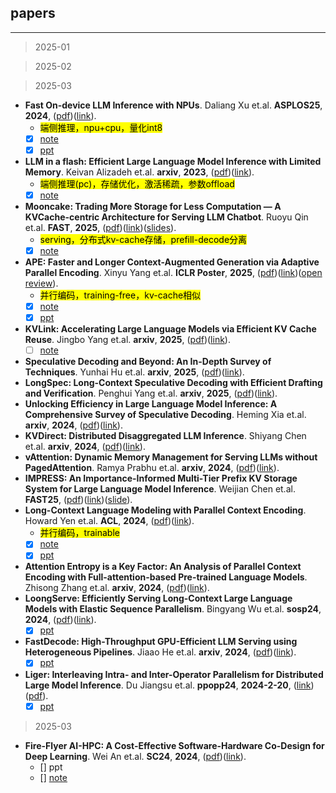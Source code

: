 ## papers

---

>2025-01

>2025-02

>2025-03

- **Fast On-device LLM Inference with NPUs**. Daliang Xu et.al. **ASPLOS25**, **2024**, ([pdf](pdf/Fast_On-device_LLM_Inference_with_NPUs.pdf))([link](http://arxiv.org/abs/2407.05858v2)).
  - <mark>端侧推理，npu+cpu，量化int8</mark>
  - [x] [note](#2407.05858v2)
  - [x] [ppt](./doc/24-09-09-mllm.pptx)
- **LLM in a flash: Efficient Large Language Model Inference with Limited Memory**. Keivan Alizadeh et.al. **arxiv**, **2023**, ([pdf](pdf/LLM_in_a_flash__Efficient_Large_Language_Model_Inference_with_Limited___Memory.pdf))([link](http://arxiv.org/abs/2312.11514v3)).
  - <mark>端侧推理(pc)，存储优化，激活稀疏，参数offload</mark>
  - [x] [note](#2312.11514v3)
- **Mooncake: Trading More Storage for Less Computation — A KVCache-centric Architecture for Serving LLM Chatbot**. Ruoyu Qin et.al. **FAST**, **2025**, ([pdf](pdf/Mooncake.pdf))([link](https://www.usenix.org/system/files/fast25-qin.pdf))([slides](pdf/Mooncake_fast25_slides-qin.pdf/)).
  - <mark>serving，分布式kv-cache存储，prefill-decode分离</mark>
  - [x] [note](#fast25-qin)
- **APE: Faster and Longer Context-Augmented Generation via Adaptive
  Parallel Encoding**. Xinyu Yang et.al. **ICLR Poster**, **2025**, ([pdf](pdf/APE__Faster_and_Longer_Context-Augmented_Generation_via_Adaptive___Parallel_Encoding.pdf))([link](http://arxiv.org/abs/2502.05431v2))([open review](https://openreview.net/forum?id=yUC8pU508S)).
  - <mark>并行编码，training-free，kv-cache相似</mark>
  - [x] [note](#2502.05431v2)
  - [x] [ppt](doc/25-03-22-APE.pptx)
- **KVLink: Accelerating Large Language Models via Efficient KV Cache Reuse**. Jingbo Yang et.al. **arxiv**, **2025**, ([pdf](pdf/KVLink__Accelerating_Large_Language_Models_via_Efficient_KV_Cache_Reuse.pdf))([link](http://arxiv.org/abs/2502.16002v1)).
  - [ ] [note](#2502.16002)
- **Speculative Decoding and Beyond: An In-Depth Survey of Techniques**. Yunhai Hu et.al. **arxiv**, **2025**, ([pdf](pdf/Speculative_Decoding_and_Beyond__An_In-Depth_Survey_of_Techniques.pdf))([link](http://arxiv.org/abs/2502.19732v3)).
- **LongSpec: Long-Context Speculative Decoding with Efficient Drafting and
  Verification**. Penghui Yang et.al. **arxiv**, **2025**, ([pdf](pdf/LongSpec__Long-Context_Speculative_Decoding_with_Efficient_Drafting_and___Verification.pdf))([link](http://arxiv.org/abs/2502.17421v1)).
- **Unlocking Efficiency in Large Language Model Inference: A Comprehensive
  Survey of Speculative Decoding**. Heming Xia et.al. **arxiv**, **2024**, ([pdf](pdf/Unlocking_Efficiency_in_Large_Language_Model_Inference__A_Comprehensive___Survey_of_Speculative_Decoding.pdf))([link](http://arxiv.org/abs/2401.07851v3)).
- **KVDirect: Distributed Disaggregated LLM Inference**. Shiyang Chen et.al. **arxiv**, **2024**, ([pdf](pdf/KVDirect__Distributed_Disaggregated_LLM_Inference.pdf))([link](http://arxiv.org/abs/2501.14743v1)).
- **vAttention: Dynamic Memory Management for Serving LLMs without
  PagedAttention**. Ramya Prabhu et.al. **arxiv**, **2024**, ([pdf](pdf/vAttention__Dynamic_Memory_Management_for_Serving_LLMs_without___PagedAttention.pdf))([link](http://arxiv.org/abs/2405.04437v3)).
- **IMPRESS: An Importance-Informed Multi-Tier Prefix KV Storage System for Large Language Model Inference**. Weijian Chen et.al. **FAST25**, ([pdf](pdf/fast25-chen-weijian-impress.pdf))([link](https://www.usenix.org/conference/fast25/presentation/chen-weijian-impress))([slide](pdf/fast25_slides-chen-weijian-impress.pdf)).
- **Long-Context Language Modeling with Parallel Context Encoding**. Howard Yen et.al. **ACL**, **2024**, ([pdf](pdf/Long-Context_Language_Modeling_with_Parallel_Context_Encoding.pdf))([link](http://arxiv.org/abs/2402.16617v2)).
  - <mark>并行编码，trainable</mark>
  - [x] [note](#2402.16617)
  - [x] [ppt](doc/25-03-22-APE.pptx)
- **Attention Entropy is a Key Factor: An Analysis of Parallel Context
  Encoding with Full-attention-based Pre-trained Language Models**. Zhisong Zhang et.al. **arxiv**, **2024**, ([pdf](pdf/Attention_Entropy_is_a_Key_Factor__An_Analysis_of_Parallel_Context___Encoding_with_Full-attention-based_Pre-trained_Language_Models.pdf))([link](http://arxiv.org/abs/2412.16545v1)).
- **LoongServe: Efficiently Serving Long-Context Large Language Models with
  Elastic Sequence Parallelism**. Bingyang Wu et.al. **sosp24**, **2024**, ([pdf](pdf/LoongServe__Efficiently_Serving_Long-Context_Large_Language_Models_with___Elastic_Sequence_Parallelism.pdf))([link](http://arxiv.org/abs/2404.09526v2)).
  - [x] [ppt](./doc/24-08-08-loongserve.pptx)
- **FastDecode: High-Throughput GPU-Efficient LLM Serving using
  Heterogeneous Pipelines**. Jiaao He et.al. **arxiv**, **2024**, ([pdf](pdf/FastDecode__High-Throughput_GPU-Efficient_LLM_Serving_using___Heterogeneous_Pipelines.pdf))([link](http://arxiv.org/abs/2403.11421v1)).
  - [x] [ppt](./doc/25-01-10-fast-decode.pptx)
- **Liger: Interleaving Intra- and Inter-Operator Parallelism for Distributed Large Model Inference**. Du Jiangsu et.al. **ppopp24**, **2024-2-20**, ([link](https://doi.org/10.1145/3627535.3638466))([pdf](pdf/Liger_ppopp24.pdf)).
  - [x] [ppt](./doc/24-11-02-Liger.pptx)

>2025-03

- **Fire-Flyer AI-HPC: A Cost-Effective Software-Hardware Co-Design for Deep
  Learning**. Wei An et.al. **SC24**, **2024**, ([pdf](pdf/Fire-Flyer_AI-HPC__A_Cost-Effective_Software-Hardware_Co-Design_for_Deep___Learning.pdf))([link](http://arxiv.org/abs/2408.14158v2)).
  - [] ppt
  - [] [note](#FF-AI-HPC)
